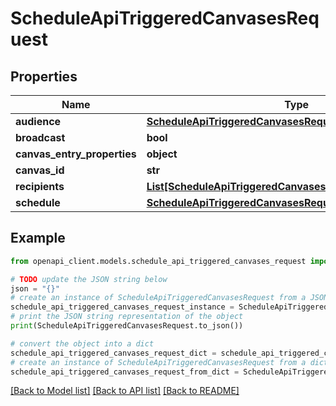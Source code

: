 # ScheduleApiTriggeredCanvasesRequest


## Properties

Name | Type | Description | Notes
------------ | ------------- | ------------- | -------------
**audience** | [**ScheduleApiTriggeredCanvasesRequestAudience**](ScheduleApiTriggeredCanvasesRequestAudience.md) |  | [optional] 
**broadcast** | **bool** |  | [optional] 
**canvas_entry_properties** | **object** |  | [optional] 
**canvas_id** | **str** |  | [optional] 
**recipients** | [**List[ScheduleApiTriggeredCanvasesRequestRecipientsInner]**](ScheduleApiTriggeredCanvasesRequestRecipientsInner.md) |  | [optional] 
**schedule** | [**ScheduleApiTriggeredCanvasesRequestSchedule**](ScheduleApiTriggeredCanvasesRequestSchedule.md) |  | [optional] 

## Example

```python
from openapi_client.models.schedule_api_triggered_canvases_request import ScheduleApiTriggeredCanvasesRequest

# TODO update the JSON string below
json = "{}"
# create an instance of ScheduleApiTriggeredCanvasesRequest from a JSON string
schedule_api_triggered_canvases_request_instance = ScheduleApiTriggeredCanvasesRequest.from_json(json)
# print the JSON string representation of the object
print(ScheduleApiTriggeredCanvasesRequest.to_json())

# convert the object into a dict
schedule_api_triggered_canvases_request_dict = schedule_api_triggered_canvases_request_instance.to_dict()
# create an instance of ScheduleApiTriggeredCanvasesRequest from a dict
schedule_api_triggered_canvases_request_from_dict = ScheduleApiTriggeredCanvasesRequest.from_dict(schedule_api_triggered_canvases_request_dict)
```
[[Back to Model list]](../README.md#documentation-for-models) [[Back to API list]](../README.md#documentation-for-api-endpoints) [[Back to README]](../README.md)


